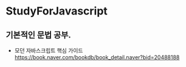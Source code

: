 # StudyForJavascript
## 기본적인 문법 공부.
- 모던 자바스크립트 핵심 가이드
    https://book.naver.com/bookdb/book_detail.naver?bid=20488188
